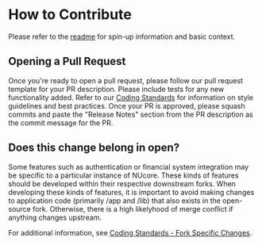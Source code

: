 # How to Contribute

Please refer to the [readme](https://github.com/tablexi/nucore-open/blob/master/README.md) for spin-up information and basic context. 

## Opening a Pull Request

Once you're ready to open a pull request, please follow our pull request template for your PR description. Please include tests for any new functionality added. Refer to our [Coding Standards](https://github.com/tablexi/nucore-open/blob/master/doc/coding_standards.md) for information on style guidelines and best practices. Once your PR is approved, please squash commits and paste the "Release Notes" section from the PR description as the commit message for the PR.

## Does this change belong in open?

Some features such as authentication or financial system integration may be specific to a particular instance of NUcore. These kinds of features should be developed within their respective downstream forks. When developing these kinds of features, it is important to avoid making changes to application code (primarily /app and /lib) that also exists in the open-source fork. Otherwise, there is a high likelyhood of merge conflict if anything changes upstream.

For additional information, see [Coding Standards - Fork Specific Changes](https://github.com/tablexi/nucore-open/blob/master/doc/coding_standards.md#fork-specific-changes).
